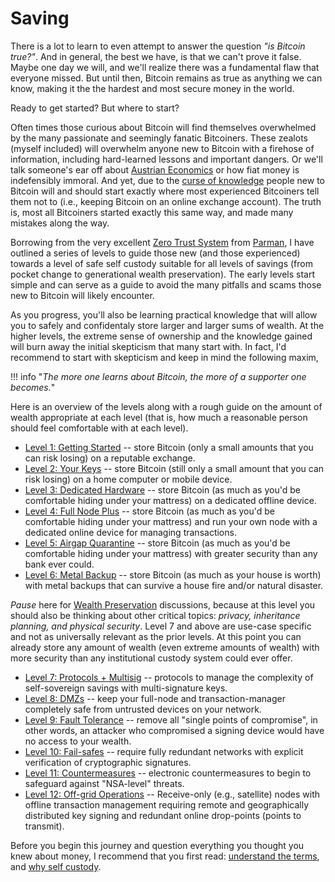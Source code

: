 # Saving

<!--
Lord Jesus Christ
Son of God
Have mercy on me, a sinner

-->


There is a lot to learn to even attempt
 to answer the question *"is Bitcoin true?"*.
And in general, the best we have, is that
 we can't prove it false.
Maybe one day we will, and we'll realize 
 there was a fundamental flaw that everyone missed.
But until then, Bitcoin remains as true as anything we
 can know, making it the the hardest and
 most secure money in the world.

Ready to get started? But where to start?

Often times those curious about Bitcoin
 will find themselves overwhelmed by the
 many passionate and seemingly fanatic
 Bitcoiners.
These zealots (myself included) will overwhelm anyone new to Bitcoin
 with a firehose of information, including
 hard-learned lessons and important
 dangers.
Or we'll talk someone's ear off about 
 [Austrian Economics](https://mises.org/what-austrian-economics)
 or how fiat money is indefensibly immoral.
And yet, due to the 
 [curse of knowledge](https://en.wikipedia.org/wiki/Curse_of_knowledge)
 people new to Bitcoin will and should start 
 exactly where most experienced
 Bitcoiners tell them not to (i.e., keeping Bitcoin on an online exchange account).
The truth is, most all Bitcoiners started exactly this same way,
 and made many mistakes along the way.

Borrowing from the very excellent 
 [Zero Trust System](https://armantheparman.com/bitcoin-storage-get-better/)
 from 
 [Parman](https://armantheparman.com/about-contact/),
 I have outlined a series of levels to guide those
 new (and those experienced) towards a level of 
 safe self custody suitable for all levels of savings
 (from pocket change to generational wealth preservation).
The early levels start simple and can serve as a guide
 to avoid the many pitfalls and scams those new
 to Bitcoin will likely encounter.

As you progress, you'll also be learning practical
 knowledge that will allow you to safely and
 confidentaly store larger and larger sums of wealth.
At the higher levels, the extreme sense of ownership
 and the knowledge gained will burn away the
 initial skepticism that many start with.
In fact, I'd recommend to start with skepticism
 and keep in mind the following maxim,

!!! info "*The more one learns about Bitcoin, the more of a supporter one becomes.*"
 
Here is an overview of the levels along with 
 a rough guide on the amount of wealth
 appropriate at each level (that is,
 how much a reasonable person should
 feel comfortable with at each level).

* [Level 1: Getting Started](level-1/) -- store Bitcoin (only a small amounts that you can risk losing) on a reputable exchange.
* [Level 2: Your Keys](level-2/) -- store Bitcoin (still only a small amount that you can risk losing) on a home computer or mobile device.
* [Level 3: Dedicated Hardware](level-3/) -- store Bitcoin (as much as you'd be comfortable hiding under your mattress) on a dedicated offline device.
* [Level 4: Full Node Plus](level-4/) -- store Bitcoin (as much as you'd be comfortable hiding under your mattress) and run your own node with a dedicated online device for managing transactions.
* [Level 5: Airgap Quarantine](level-5/) -- store Bitcoin (as much as you'd be comfortable hiding under your mattress) with greater security than any bank ever could.
* [Level 6: Metal Backup](level-6/) -- store Bitcoin (as much as your house is worth) with metal backups that can survive a house fire and/or natural disaster.

*Pause* here for
 [Wealth Preservation](wealth/)
 discussions,
 because at this level you should also
 be thinking about other critical topics:
 *privacy, inheritance planning,
 and physical security*.
Level 7 and above are use-case specific
 and not as universally relevant as
 the prior levels. 
At this point you can already store any
 amount of wealth
 (even extreme amounts of wealth)
 with more security than any
 institutional custody system could ever offer.

* [Level 7: Protocols + Multisig](level-7/) -- protocols to manage the complexity of self-sovereign savings with multi-signature keys.
* [Level 8: DMZs](level-8/) -- keep your full-node and transaction-manager completely safe from untrusted devices on your network.
* [Level 9: Fault Tolerance](level-9/) -- remove all "single points of compromise", in other words, an attacker who compromised a signing device would have no access to your wealth.
* [Level 10: Fail-safes](level-10/) -- require fully redundant networks with explicit verification of cryptographic signatures.
* [Level 11: Countermeasures](level-11/) -- electronic countermeasures to begin to safeguard against "NSA-level" threats.
* [Level 12: Off-grid Operations](level-12/) -- Receive-only (e.g., satellite) nodes with offline transaction management requiring remote and geographically distributed key signing and redundant online drop-points (points to transmit).


Before you begin this journey and question everything you thought you knew about money,
 I recommend that you first read:
 [understand the terms](understand-the-terms.md),
 and [why self custody](why-self-custody.md).

